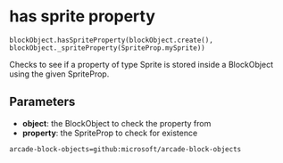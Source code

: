# has sprite property

```sig
blockObject.hasSpriteProperty(blockObject.create(), blockObject._spriteProperty(SpriteProp.mySprite))
```

Checks to see if a property of type Sprite is stored inside a BlockObject using the given SpriteProp.

## Parameters

* **object**: the BlockObject to check the property from
* **property**: the SpriteProp to check for existence

```package
arcade-block-objects=github:microsoft/arcade-block-objects
```
